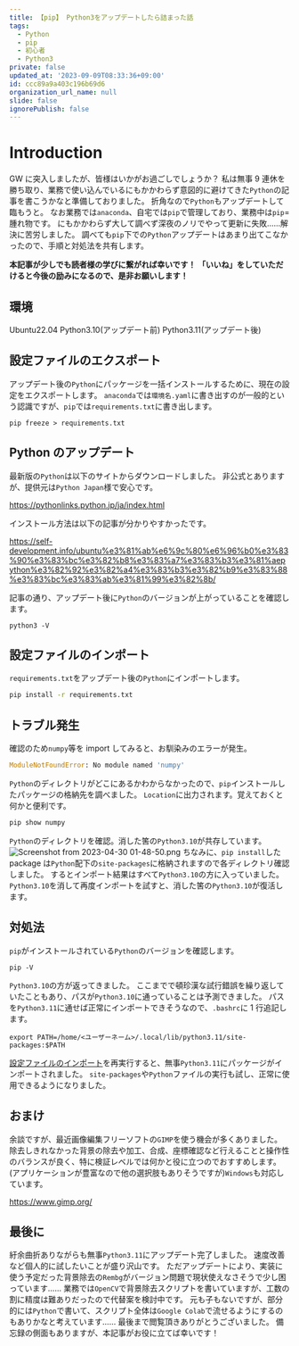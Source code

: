 ```yaml
---
title: 【pip】 Python3をアップデートしたら詰まった話
tags:
  - Python
  - pip
  - 初心者
  - Python3
private: false
updated_at: '2023-09-09T08:33:36+09:00'
id: ccc89a9a403c196b69d6
organization_url_name: null
slide: false
ignorePublish: false
---
```


# Introduction

GW に突入しましたが、皆様はいかがお過ごしでしょうか？
私は無事 9 連休を勝ち取り、業務で使い込んでいるにもかかわらず意図的に避けてきた`Python`の記事を書こうかなと準備しておりました。
折角なので`Python`もアップデートして臨もうと。
なお業務では`anaconda`、自宅では`pip`で管理しており、業務中は`pip`=腫れ物です。
にもかかわらず大して調べず深夜のノリでやって更新に失敗......解決に苦労しました。
調べても`pip`下での`Python`アップデートはあまり出てこなかったので、手順と対処法を共有します。

**本記事が少しでも読者様の学びに繋がれば幸いです！**
**「いいね」をしていただけると今後の励みになるので、是非お願いします！**

## 環境

Ubuntu22.04
Python3.10(アップデート前)
Python3.11(アップデート後)

## 設定ファイルのエクスポート

アップデート後の`Python`にパッケージを一括インストールするために、現在の設定をエクスポートします。
`anaconda`では`環境名.yaml`に書き出すのが一般的という認識ですが、`pip`では`requirements.txt`に書き出します。

```bash:
pip freeze > requirements.txt
```

## Python のアップデート

最新版の`Python`は以下のサイトからダウンロードしました。
非公式とありますが、提供元は`Python Japan`様で安心です。

https://pythonlinks.python.jp/ja/index.html

インストール方法は以下の記事が分かりやすかったです。

https://self-development.info/ubuntu%e3%81%ab%e6%9c%80%e6%96%b0%e3%83%90%e3%83%bc%e3%82%b8%e3%83%a7%e3%83%b3%e3%81%aepython%e3%82%92%e3%82%a4%e3%83%b3%e3%82%b9%e3%83%88%e3%83%bc%e3%83%ab%e3%81%99%e3%82%8b/

記事の通り、アップデート後に`Python`のバージョンが上がっていることを確認します。

```bash:
python3 -V
```

## 設定ファイルのインポート

`requirements.txt`をアップデート後の`Python`にインポートします。

```bash
pip install -r requirements.txt
```

## トラブル発生

確認のため`numpy`等を import してみると、お馴染みのエラーが発生。

```python
ModuleNotFoundError: No module named 'numpy'
```

`Python`のディレクトリがどこにあるかわからなかったので、`pip`インストールしたパッケージの格納先を調べました。
`Location`に出力されます。覚えておくと何かと便利です。

```bash
pip show numpy
```

`Python`のディレクトリを確認。消した筈の`Python3.10`が共存しています。
![Screenshot from 2023-04-30 01-48-50.png](https://qiita-image-store.s3.ap-northeast-1.amazonaws.com/0/3292052/8a55e4f3-e029-403c-59e3-0e3c7122ac64.png)
ちなみに、`pip install`した package は`Python`配下の`site-packages`に格納されますので各ディレクトリ確認しました。
するとインポート結果はすべて`Python3.10`の方に入っていました。
`Python3.10`を消して再度インポートを試すと、消した筈の`Python3.10`が復活します。

## 対処法

`pip`がインストールされている`Python`のバージョンを確認します。

```bash:
pip -V
```

`Python3.10`の方が返ってきました。
ここまでで頓珍漢な試行錯誤を繰り返していたこともあり、パスが`Python3.10`に通っていることは予測できました。
パスを`Python3.11`に通せば正常にインポートできそうなので、`.bashrc`に 1 行追記します。

```bash:~/.bashrc
export PATH=/home/<ユーザーネーム>/.local/lib/python3.11/site-packages:$PATH
```

[設定ファイルのインポート](#設定ファイルのインポート)を再実行すると、無事`Python3.11`にパッケージがインポートされました。
`site-packages`や`Python`ファイルの実行も試し、正常に使用できるようになりました。

## おまけ

余談ですが、最近画像編集フリーソフトの`GIMP`を使う機会が多くありました。
除去しきれなかった背景の除去や加工、合成、座標確認など行えることと操作性のバランスが良く、特に検証レベルでは何かと役に立つのでおすすめします。
(アプリケーションが豊富なので他の選択肢もありそうですが)`Windows`も対応しています。

https://www.gimp.org/

## 最後に

紆余曲折ありながらも無事`Python3.11`にアップデート完了しました。
速度改善など個人的に試したいことが盛り沢山です。
ただアップデートにより、実装に使う予定だった背景除去の`Rembg`がバージョン問題で現状使えなさそうで少し困っています......
業務では`OpenCV`で背景除去スクリプトを書いていますが、工数の割に精度は難ありだったので代替案を検討中です。
元も子もないですが、部分的には`Python`で書いて、スクリプト全体は`Google Colab`で流せるようにするのもありかなと考えています......
最後まで閲覧頂きありがとうございました。
備忘録の側面もありますが、本記事がお役に立てば幸いです！

